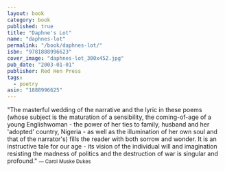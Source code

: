 ```yaml
---
layout: book
category: book
published: true
title: "Daphne's Lot"
name: "daphnes-lot"
permalink: "/book/daphnes-lot/"
isbn: "9781888996623"
cover_image: "daphnes-lot_300x452.jpg"
pub_date: "2003-01-01"
publisher: Red Hen Press
tags: 
  - poetry
asin: "1888996625"
---
```


 "The masterful wedding of the narrative and the lyric in these poems (whose subject is the maturation of a sensibility, the coming-of-age of a young Englishwoman - the power of her ties to family, husband and her 'adopted' country, Nigeria - as well as the illumination of her own soul and that of the narrator's) fills the reader with both sorrow and wonder. It is an instructive tale for our age - its vision of the individual will and imagination resisting the madness of politics and the destruction of war is singular and profound."
 <small>— Carol Muske Dukes</small>